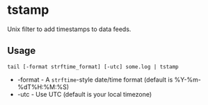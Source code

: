 # tstamp

Unix filter to add timestamps to data feeds.

## Usage

    tail [-format strftime_format] [-utc] some.log | tstamp

* -format - A `strftime`-style date/time format (default is %Y-%m-%dT%H:%M:%S)
* -utc - Use UTC (default is your local timezone)

